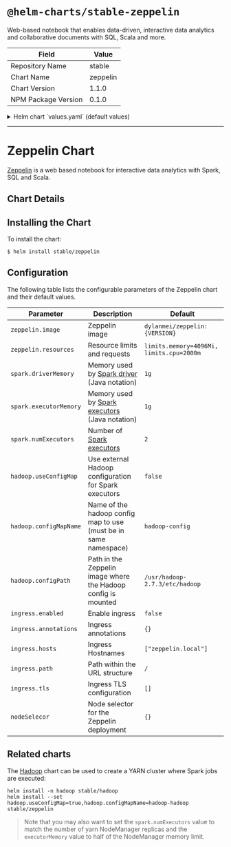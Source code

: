 # `@helm-charts/stable-zeppelin`

Web-based notebook that enables data-driven, interactive data analytics and collaborative documents with SQL, Scala and more.

| Field               | Value    |
| ------------------- | -------- |
| Repository Name     | stable   |
| Chart Name          | zeppelin |
| Chart Version       | 1.1.0    |
| NPM Package Version | 0.1.0    |

<details>

<summary>Helm chart `values.yaml` (default values)</summary>

```yaml
zeppelin:
  image: dylanmei/zeppelin:0.7.2
  resources:
    limits:
      memory: '4096Mi'
      cpu: '2000m'

hadoop:
  useConfigMap: false
  configMapName: hadoop-hadoop
  configPath: /usr/hadoop-2.7.3/etc/hadoop

spark:
  driverMemory: 1g
  executorMemory: 1g
  numExecutors: 2

ingress:
  enabled: false
  annotations:
    {}
    # kubernetes.io/ingress.class: nginx
    # kubernetes.io/tls-acme: "true"
    # nginx.ingress.kubernetes.io/auth-secret: zeppelin-tls-secret
  path: /
  hosts:
    - zeppelin.local
  tls:
    []
    # - secretName: zeppelin-tls-secret
    #   hosts: zeppelin.local

nodeSelector: {}
```

</details>

---

# Zeppelin Chart

[Zeppelin](https://zeppelin.apache.org/) is a web based notebook for interactive data analytics with Spark, SQL and Scala.

## Chart Details

## Installing the Chart

To install the chart:

```
$ helm install stable/zeppelin
```

## Configuration

The following table lists the configurable parameters of the Zeppelin chart and their default values.

| Parameter              | Description                                                                                                                   | Default                                  |
| ---------------------- | ----------------------------------------------------------------------------------------------------------------------------- | ---------------------------------------- |
| `zeppelin.image`       | Zeppelin image                                                                                                                | `dylanmei/zeppelin:{VERSION}`            |
| `zeppelin.resources`   | Resource limits and requests                                                                                                  | `limits.memory=4096Mi, limits.cpu=2000m` |
| `spark.driverMemory`   | Memory used by [Spark driver](https://spark.apache.org/docs/latest/configuration.html#application-properties) (Java notation) | `1g`                                     |
| `spark.executorMemory` | Memory used by [Spark executors](https://spark.apache.org/docs/latest/running-on-yarn.html) (Java notation)                   | `1g`                                     |
| `spark.numExecutors`   | Number of [Spark executors](https://spark.apache.org/docs/latest/running-on-yarn.html)                                        | `2`                                      |
| `hadoop.useConfigMap`  | Use external Hadoop configuration for Spark executors                                                                         | `false`                                  |
| `hadoop.configMapName` | Name of the hadoop config map to use (must be in same namespace)                                                              | `hadoop-config`                          |
| `hadoop.configPath`    | Path in the Zeppelin image where the Hadoop config is mounted                                                                 | `/usr/hadoop-2.7.3/etc/hadoop`           |
| `ingress.enabled`      | Enable ingress                                                                                                                | `false`                                  |
| `ingress.annotations`  | Ingress annotations                                                                                                           | `{}`                                     |
| `ingress.hosts`        | Ingress Hostnames                                                                                                             | `["zeppelin.local"]`                     |
| `ingress.path`         | Path within the URL structure                                                                                                 | `/`                                      |
| `ingress.tls`          | Ingress TLS configuration                                                                                                     | `[]`                                     |
| `nodeSelecor`          | Node selector for the Zeppelin deployment                                                                                     | `{}`                                     |

## Related charts

The [Hadoop](https://github.com/kubernetes/charts/tree/master/stable/hadoop) chart can be used to create a YARN cluster where Spark jobs are executed:

```
helm install -n hadoop stable/hadoop
helm install --set hadoop.useConfigMap=true,hadoop.configMapName=hadoop-hadoop stable/zeppelin
```

> Note that you may also want to set the `spark.numExecutors` value to match the number of yarn NodeManager replicas and the `executorMemory` value to half of the NodeManager memory limit.
